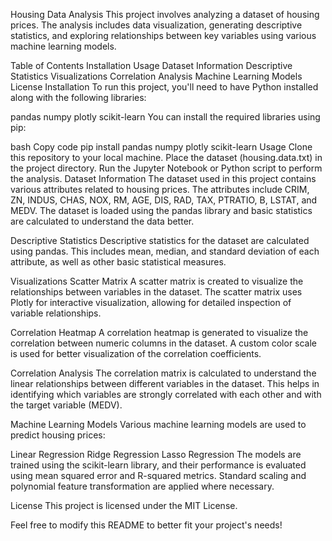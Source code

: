 Housing Data Analysis
This project involves analyzing a dataset of housing prices. The analysis includes data visualization, generating descriptive statistics, and exploring relationships between key variables using various machine learning models.

Table of Contents
Installation
Usage
Dataset Information
Descriptive Statistics
Visualizations
Correlation Analysis
Machine Learning Models
License
Installation
To run this project, you'll need to have Python installed along with the following libraries:

pandas
numpy
plotly
scikit-learn
You can install the required libraries using pip:

bash
Copy code
pip install pandas numpy plotly scikit-learn
Usage
Clone this repository to your local machine.
Place the dataset (housing.data.txt) in the project directory.
Run the Jupyter Notebook or Python script to perform the analysis.
Dataset Information
The dataset used in this project contains various attributes related to housing prices. The attributes include CRIM, ZN, INDUS, CHAS, NOX, RM, AGE, DIS, RAD, TAX, PTRATIO, B, LSTAT, and MEDV. The dataset is loaded using the pandas library and basic statistics are calculated to understand the data better.

Descriptive Statistics
Descriptive statistics for the dataset are calculated using pandas. This includes mean, median, and standard deviation of each attribute, as well as other basic statistical measures.

Visualizations
Scatter Matrix
A scatter matrix is created to visualize the relationships between variables in the dataset. The scatter matrix uses Plotly for interactive visualization, allowing for detailed inspection of variable relationships.

Correlation Heatmap
A correlation heatmap is generated to visualize the correlation between numeric columns in the dataset. A custom color scale is used for better visualization of the correlation coefficients.

Correlation Analysis
The correlation matrix is calculated to understand the linear relationships between different variables in the dataset. This helps in identifying which variables are strongly correlated with each other and with the target variable (MEDV).

Machine Learning Models
Various machine learning models are used to predict housing prices:

Linear Regression
Ridge Regression
Lasso Regression
The models are trained using the scikit-learn library, and their performance is evaluated using mean squared error and R-squared metrics. Standard scaling and polynomial feature transformation are applied where necessary.

License
This project is licensed under the MIT License.

Feel free to modify this README to better fit your project's needs!




